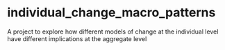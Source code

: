 # individual_change_macro_patterns
A project to explore how different models of change at the individual level have different implications at the aggregate level
